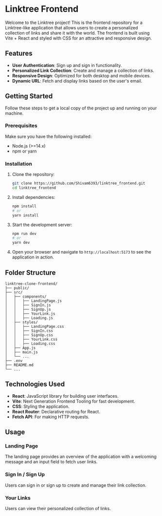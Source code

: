 # Linktree Frontend

Welcome to the Linktree project! This is the frontend repository for a Linktree-like application that allows users to create a personalized collection of links and share it with the world. The frontend is built using Vite + React and styled with CSS for an attractive and responsive design.

## Features

- **User Authentication**: Sign up and sign in functionality.
- **Personalized Link Collection**: Create and manage a collection of links.
- **Responsive Design**: Optimized for both desktop and mobile devices.
- **Dynamic URL**: Fetch and display links based on the user's email.


## Getting Started

Follow these steps to get a local copy of the project up and running on your machine.

### Prerequisites

Make sure you have the following installed:

- Node.js (>=14.x)
- npm or yarn

### Installation

1. Clone the repository:
   ```bash
   git clone https://github.com/Shivam6393/linktree_frontend.git
   cd linktree_frontend
   ```

2. Install dependencies:
   ```bash
   npm install
   # or
   yarn install
   ```

3. Start the development server:
   ```bash
   npm run dev
   # or
   yarn dev
   ```

4. Open your browser and navigate to `http://localhost:5173` to see the application in action.

## Folder Structure

```
linktree-clone-frontend/
├── public/
├── src/
│   ├── components/
│   │   ├── LandingPage.js
│   │   ├── SignIn.js
│   │   ├── SignUp.js
│   │   ├── YourLink.js
│   │   ├── Loading.js
│   ├── styles/
│   │   ├── LandingPage.css
│   │   ├── SignIn.css
│   │   ├── SignUp.css
│   │   ├── YourLink.css
│   │   ├── Loading.css
│   ├── App.js
│   ├── main.js
│   └── ...
├── .env
├── README.md
└── ...
```

## Technologies Used

- **React**: JavaScript library for building user interfaces.
- **Vite**: Next Generation Frontend Tooling for fast development.
- **CSS**: Styling the application.
- **React Router**: Declarative routing for React.
- **Fetch API**: For making HTTP requests.

## Usage

### Landing Page

The landing page provides an overview of the application with a welcoming message and an input field to fetch user links.


### Sign In / Sign Up

Users can sign in or sign up to create and manage their link collection.


### Your Links

Users can view their personalized collection of links.